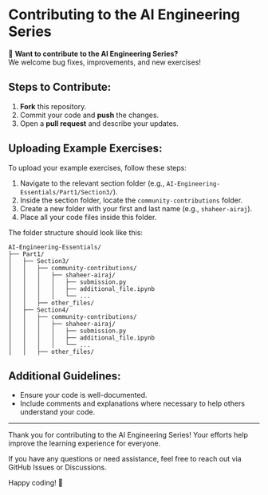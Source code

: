 # Contributing to the AI Engineering Series

🎯 **Want to contribute to the AI Engineering Series?**  
We welcome bug fixes, improvements, and new exercises!

## **Steps to Contribute:**

1. **Fork** this repository.  
2. Commit your code and **push** the changes.
3. Open a **pull request** and describe your updates.

## **Uploading Example Exercises:**

To upload your example exercises, follow these steps:

1. Navigate to the relevant section folder (e.g., `AI-Engineering-Essentials/Part1/Section3/`).
2. Inside the section folder, locate the `community-contributions` folder.
3. Create a new folder with your first and last name (e.g., `shaheer-airaj`).
4. Place all your code files inside this folder.

The folder structure should look like this:

```
AI-Engineering-Essentials/
├── Part1/
│   ├── Section3/
│   │   ├── community-contributions/
│   │   │   ├── shaheer-airaj/
│   │   │   │   ├── submission.py
│   │   │   │   ├── additional_file.ipynb
│   │   │   │   └── ...
│   │   ├── other_files/
│   ├── Section4/
│   │   ├── community-contributions/
│   │   │   ├── shaheer-airaj/
│   │   │   │   ├── submission.py
│   │   │   │   ├── additional_file.ipynb
│   │   │   │   └── ...
│   │   ├── other_files/
```

## **Additional Guidelines:**

- Ensure your code is well-documented.
- Include comments and explanations where necessary to help others understand your code.

---

Thank you for contributing to the AI Engineering Series! Your efforts help improve the learning experience for everyone.

If you have any questions or need assistance, feel free to reach out via GitHub Issues or Discussions.

Happy coding! 🚀
